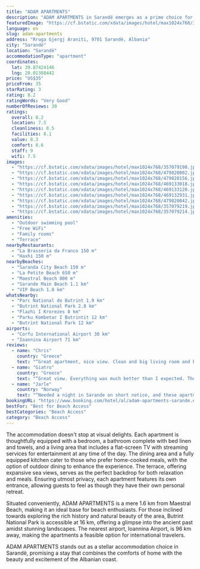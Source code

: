 ```yaml
---
title: "ADAM APARTMENTS"
description: "ADAM APARTMENTS in Sarandë emerges as a prime choice for travelers seeking a blend of comfort and convenience, complemented by breathtaking views."
featuredImage: "https://cf.bstatic.com/xdata/images/hotel/max1024x768/357079198.jpg?k=497301c932633509420fa31c442fe283e700e25cefe2387d00ae48bf7ffef629&o=&hp=1"
language: en
slug: adam-apartments
address: "Rruga Gjergj Araniti, 9701 Sarandë, Albania"
city: "Sarandë"
location: "Sarandë"
accommodationType: "apartment"
coordinates:
  lat: 39.87424146
  lng: 20.01388442
price: "US$35"
priceFrom: 35
starRating: 3
rating: 8.2
ratingWords: "Very Good"
numberOfReviews: 30
ratings:
  overall: 8.2
  location: 7.5
  cleanliness: 8.5
  facilities: 8.1
  value: 8.3
  comfort: 8.6
  staff: 9
  wifi: 7.5
images:
  - "https://cf.bstatic.com/xdata/images/hotel/max1024x768/357079198.jpg?k=497301c932633509420fa31c442fe283e700e25cefe2387d00ae48bf7ffef629&o=&hp=1"
  - "https://cf.bstatic.com/xdata/images/hotel/max1024x768/479820002.jpg?k=8bfdc4a184bcf81c2b53938ed3853232a196a1e3c989c215ce1210ed9ab4e9e5&o=&hp=1"
  - "https://cf.bstatic.com/xdata/images/hotel/max1024x768/479820156.jpg?k=dea622a7bd4070b07ac49687cf57e80b613e4ba0ef6085a68d2104daa1f97121&o=&hp=1"
  - "https://cf.bstatic.com/xdata/images/hotel/max1024x768/469133018.jpg?k=50ef1bd7e501263df88298ea5aad7687f873268b9ad4493b7bd7c9f6f76854df&o=&hp=1"
  - "https://cf.bstatic.com/xdata/images/hotel/max1024x768/469133120.jpg?k=7ccc0289886594d50adedb37a8b2f2d07ae263b4cc6b5fd842fe0df0fad8d302&o=&hp=1"
  - "https://cf.bstatic.com/xdata/images/hotel/max1024x768/469132931.jpg?k=4389434b0a245f99145050857397b1f4863f2cf49372a87ca71a0f772f906864&o=&hp=1"
  - "https://cf.bstatic.com/xdata/images/hotel/max1024x768/479820042.jpg?k=b14808d744cdf03dd0a78e1a79cd6425bdc9a708e8dd5e87c608b580f694420e&o=&hp=1"
  - "https://cf.bstatic.com/xdata/images/hotel/max1024x768/357079219.jpg?k=340e5e2ea7267e3cd39807757c44bfb2a420184886216441adc7a491a1c14d3e&o=&hp=1"
  - "https://cf.bstatic.com/xdata/images/hotel/max1024x768/357079214.jpg?k=2e312068d5d012be27f15146d16897d79c4b6965d0e7f2e0b909cf96a2225880&o=&hp=1"
amenities:
  - "Outdoor swimming pool"
  - "Free WiFi"
  - "Family rooms"
  - "Terrace"
nearbyRestaurants:
  - "La Brasseria da Franco 150 m"
  - "Haxhi 150 m"
nearbyBeaches:
  - "Saranda City Beach 150 m"
  - "La Petite Beach 650 m"
  - "Maestral Beach 800 m"
  - "Sarande Main Beach 1.1 km"
  - "VIP Beach 1.8 km"
whatsNearby:
  - "Parc National de Butrint 1.9 km"
  - "Butrint National Park 2.8 km"
  - "Plazhi I Krorezes 8 km"
  - "Parku Kombetar I Butrintit 12 km"
  - "Butrint National Park 12 km"
airports:
  - "Corfu International Airport 30 km"
  - "Ioannina Airport 71 km"
reviews:
  - name: "Chris"
    country: "Greece"
    text: "“Great apartment, nice view. Clean and big living room and bedroom. The best choice for us!”"
  - name: "Giatro"
    country: "Greece"
    text: "“Great view. Everything was much better than I expected. The room was big and comfortable..value for money. I will visit again for sure.”"
  - name: "Jarle"
    country: "Norway"
    text: "“Needed a night in Sarande on short notice, and these apartments had a room available to book on the same day. Clean and comfortable rooms. Our favorite part was the private pool with a lounge area which we had completely to ourselves in the...”"
bookingURL: "https://www.booking.com/hotel/al/adam-apartments-sarande.en-gb.html?aid=8035640"
bestFor: "Best for Beach Access"
bestCategories: "Beach Access"
category: "Beach Access"
---
```


The accommodation doesn't stop at visual delights. Each apartment is thoughtfully equipped with a bedroom, a bathroom complete with bed linen and towels, and a living area that includes a flat-screen TV with streaming services for entertainment at any time of the day. The dining area and a fully equipped kitchen cater to those who prefer home-cooked meals, with the option of outdoor dining to enhance the experience. The terrace, offering expansive sea views, serves as the perfect backdrop for both relaxation and meals. Ensuring utmost privacy, each apartment features its own entrance, allowing guests to feel as though they have their own personal retreat.

Situated conveniently, ADAM APARTMENTS is a mere 1.6 km from Maestral Beach, making it an ideal base for beach enthusiasts. For those inclined towards exploring the rich history and natural beauty of the area, Butrint National Park is accessible at 16 km, offering a glimpse into the ancient past amidst stunning landscapes. The nearest airport, Ioannina Airport, is 96 km away, making the apartments a feasible option for international travelers.

ADAM APARTMENTS stands out as a stellar accommodation choice in Sarandë, promising a stay that combines the comforts of home with the beauty and excitement of the Albanian coast.